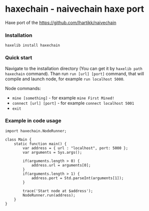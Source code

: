 # haxechain - naivechain haxe port

Haxe port of the https://github.com/lhartikk/naivechain

### Installation
```
haxelib install haxechain
```

### Quick start
Navigate to the installation directory (You can get it by `haxelib path haxechain` command). Than run `run [url] [port]` command, that will compile and launch node, for example `run localhost 5000`.

Node commands:
* `mine [something]` - for example `mine First Mined!`
* `connect [url] [port]` - for example `connect localhost 5001`
* `exit`

### Example in code usage
```
import haxechain.NodeRunner;

class Main {
    static function main() {
        var address = { url : "localhost", port: 5000 };
        var arguments = Sys.args();

        if(arguments.length > 0) {
            address.url = arguments[0];
        }
        if(arguments.length > 1) {
            address.port = Std.parseInt(arguments[1]);
        }

        trace('Start node at $address');
        NodeRunner.run(address);
    }
}
```
